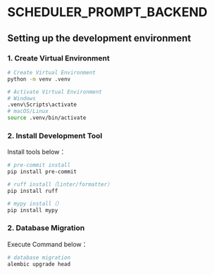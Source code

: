 # SCHEDULER_PROMPT_BACKEND

## Setting up the development environment

### 1. Create Virtual Environment

```bash
# Create Virtual Environment
python -m venv .venv

# Activate Virtual Environment
# Windows
.venv\Scripts\activate
# macOS/Linux
source .venv/bin/activate
```

### 2. Install Development Tool

Install tools below：

```bash
# pre-commit install
pip install pre-commit

# ruff install（linter/formatter）
pip install ruff

# mypy install（）
pip install mypy
```

### 2. Database Migration

Execute Command below：

```bash
# database migration
alembic upgrade head
```
